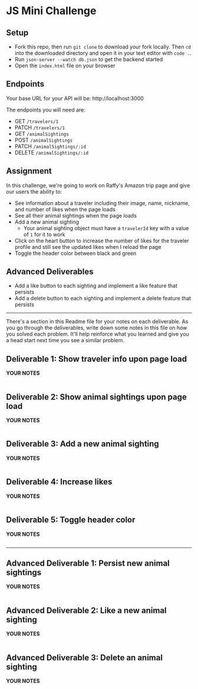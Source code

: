 # JS Mini Challenge


## Setup

- Fork this repo, then run `git clone` to download your fork locally. Then `cd` into the downloaded directory and open it in your text editor with `code .`.
- Run `json-server --watch db.json` to get the backend started
- Open the `index.html` file on your browser

## Endpoints

Your base URL for your API will be: http://localhost:3000

The endpoints you will need are:

- GET `/travelers/1`
- PATCH `/travelers/1`
- GET `/animalSightings`
- POST `/animalSightings`
- PATCH `/animalSightings/:id`
- DELETE `/animalSightings/:id`


## Assignment

In this challenge, we're going to work on Raffy's Amazon trip page and give our users the ability to:

- See information about a traveler including their image, name, nickname, and number of likes when the page loads
- See all their animal sightings when the page loads
- Add a new animal sighting
  - Your animal sighting object must have a `travelerId` key with a value of `1` for it to work
- Click on the heart button to increase the number of likes for the traveler profile and still see the updated likes when I reload the page
- Toggle the header color between black and green


## Advanced Deliverables  
- Add a like button to each sighting and implement a like feature that persists
- Add a delete button to each sighting and implement a delete feature that persists

__________

There's a section in this Readme file for your notes on each deliverable. As you go through the deliverables, write down some notes in this file on how you solved each problem. It'll help reinforce what you learned and give you a head start next time you see a similar problem.

## Deliverable 1: Show traveler info upon page load


**YOUR NOTES**
```

```


## Deliverable 2: Show animal sightings upon page load

**YOUR NOTES**
```

```




## Deliverable 3: Add a new animal sighting

**YOUR NOTES**
```

```




## Deliverable 4: Increase likes

**YOUR NOTES**
```

```




## Deliverable 5: Toggle header color

**YOUR NOTES**
```

```



__________

## Advanced Deliverable 1: Persist new animal sightings

**YOUR NOTES**
```

```


## Advanced Deliverable 2: Like a new animal sighting

**YOUR NOTES**
```

```



## Advanced Deliverable 3: Delete an animal sighting

**YOUR NOTES**
```

```


